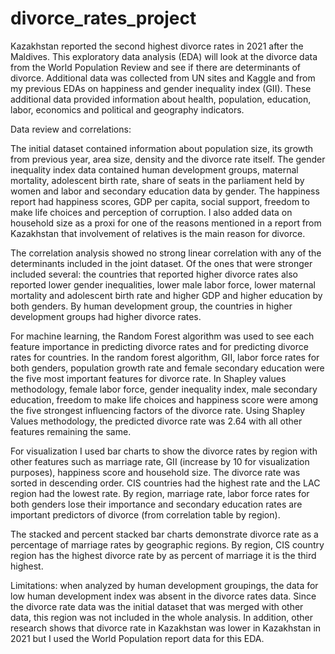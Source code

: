 # divorce_rates_project

Kazakhstan reported the second highest divorce rates in 2021 after the Maldives. This exploratory data analysis (EDA) will look at the divorce data from the World Population Review and see if there are determinants of divorce. Additional data was collected from UN sites and Kaggle and from my previous EDAs on happiness and gender inequality index (GII). These additional data provided information about health, population, education, labor, economics and political and geography indicators. 

Data review and correlations:

The initial dataset contained information about population size, its growth from previous year, area size, density and the divorce rate itself. The gender inequality index data contained human development groups, maternal mortality, adolescent birth rate, share of seats in the parliament held by women and labor and secondary education data by gender. The happiness report had happiness scores, GDP per capita, social support, freedom to make life choices and perception of corruption. I also added data on household size as a proxi for one of the reasons mentioned in a report from Kazakhstan that involvement of relatives is the main reason for divorce. 

The correlation analysis showed no strong linear correlation with any of the determinants included in the joint dataset. Of the ones that were stronger included several: the countries that reported higher divorce rates also reported lower gender inequalities, lower male labor force, lower maternal mortality and adolescent birth rate and higher GDP and higher education by both genders. By human development group, the countries in higher development groups had higher divorce rates. 

For machine learning, the Random Forest algorithm was used to see each feature importance in predicting divorce rates and for predicting divorce rates for countries. In the random forest algorithm, GII, labor force rates for both genders, population growth rate and female secondary education were the five most important features for divorce rate. In Shapley values methodology, female labor force, gender inequality index, male secondary education, freedom to make life choices and happiness score were among the five strongest influencing factors of the divorce rate. Using Shapley Values methodology, the predicted divorce rate was 2.64 with all other features remaining the same. 

For visualization I used bar charts to show the divorce rates by region with other features such as marriage rate, GII (increase by 10 for visualization purposes), happiness score and household size. The divorce rate was sorted in descending order. CIS countries had the highest rate and the LAC region had the lowest rate. By region, marriage rate, labor force rates for both genders lose their importance and secondary education rates are important predictors of divorce (from correlation table by region). 

The stacked and percent stacked bar charts demonstrate divorce rate as a percentage of marriage rates by geographic regions. By region, CIS country region has the highest divorce rate by as percent of marriage it is the third highest. 

Limitations: when analyzed by human development groupings, the data for low human development index was absent in the divorce rates data. Since the divorce rate data was the initial dataset that was merged with other data, this region was not included in the whole analysis. In addition, other research shows that divorce rate in Kazakhstan was lower in Kazakhstan in 2021 but I used the World Population report data for this EDA. 
